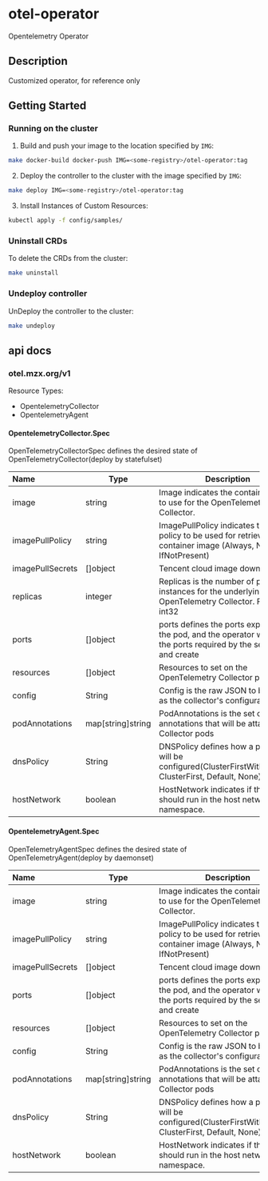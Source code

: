 # otel-operator
Opentelemetry Operator

## Description
Customized operator, for reference only

## Getting Started

### Running on the cluster
1. Build and push your image to the location specified by `IMG`:
	
```sh
make docker-build docker-push IMG=<some-registry>/otel-operator:tag
```
	
2. Deploy the controller to the cluster with the image specified by `IMG`:

```sh
make deploy IMG=<some-registry>/otel-operator:tag
```

3. Install Instances of Custom Resources:

```sh
kubectl apply -f config/samples/
```

### Uninstall CRDs
To delete the CRDs from the cluster:

```sh
make uninstall
```

### Undeploy controller
UnDeploy the controller to the cluster:

```sh
make undeploy
```


## api docs

### otel.mzx.org/v1

Resource Types:
- OpentelemetryCollector
- OpentelemetryAgent

#### OpentelemetryCollector.Spec

OpenTelemetryCollectorSpec defines the desired state of OpenTelemetryCollector(deploy by statefulset)

| Name             | Type              | Description                                                  | Required |
| :--------------- | ----------------- | ------------------------------------------------------------ | -------- |
| image            | string            | Image indicates the container image to use for the OpenTelemetry Collector. | true     |
| imagePullPolicy  | string            | ImagePullPolicy indicates the pull policy to be used for retrieving the container image (Always, Never, IfNotPresent) | false    |
| imagePullSecrets | []object          | Tencent cloud image download key                             | false    |
| replicas         | integer           | Replicas is the number of pod instances for the underlying OpenTelemetry Collector. Format: int32 | true     |
| ports            | []object          | ports defines the ports exposed by the pod, and the operator will infer the ports required by the service and create | false    |
| resources        | []object          | Resources to set on the OpenTelemetry Collector pods.        | false    |
| config           | String            | Config is the raw JSON to be used as the collector's configuration. | true     |
| podAnnotations   | map[string]string | PodAnnotations is the set of annotations that will be attached to Collector pods | false    |
| dnsPolicy        | String            | DNSPolicy defines how a pod's DNS will be configured(ClusterFirstWithHostNet, ClusterFirst, Default, None) | false    |
| hostNetwork      | boolean           | HostNetwork indicates if the pod should run in the host networking namespace. | false    |

#### OpentelemetryAgent.Spec

OpenTelemetryAgentSpec defines the desired state of OpenTelemetryAgent(deploy by daemonset)

| Name             | Type              | Description                                                  | Required |
| :--------------- | ----------------- | ------------------------------------------------------------ | -------- |
| image            | string            | Image indicates the container image to use for the OpenTelemetry Collector. | true     |
| imagePullPolicy  | string            | ImagePullPolicy indicates the pull policy to be used for retrieving the container image (Always, Never, IfNotPresent) | false    |
| imagePullSecrets | []object          | Tencent cloud image download key                             | false    |
| ports            | []object          | ports defines the ports exposed by the pod, and the operator will infer the ports required by the service and create | false    |
| resources        | []object          | Resources to set on the OpenTelemetry Collector pods.        | false    |
| config           | String            | Config is the raw JSON to be used as the collector's configuration. | true     |
| podAnnotations   | map[string]string | PodAnnotations is the set of annotations that will be attached to Collector pods | false    |
| dnsPolicy        | String            | DNSPolicy defines how a pod's DNS will be configured(ClusterFirstWithHostNet, ClusterFirst, Default, None) | false    |
| hostNetwork      | boolean           | HostNetwork indicates if the pod should run in the host networking namespace. | false    |